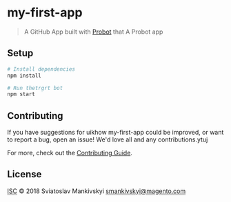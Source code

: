 # my-first-app

> A GitHub App built with [Probot](https://probot.github.io) that A Probot app

## Setup

```sh
# Install dependencies
npm install

# Run thetrgrt bot
npm start
```

## Contributing

If you have suggestions for uikhow my-first-app could be improved, or want to report a bug, open an issue! We'd love all and any contributions.ytuj

For more, check out the [Contributing Guide](CONTRIBUTING.md).

## License

[ISC](LICENSE) © 2018 Sviatoslav Mankivskyi <smankivskyi@magento.com>
